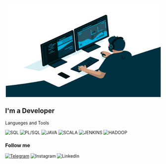 <div align="center">
  <img src="https://github.com/NikitaUtk/NikitaUtk/blob/main/assets/giphy.gif" width="500" height="300"/>
</div>

## I'm a Developer

Langueges and Tools

![SQL](https://img.shields.io/badge/SQL-101a1f?style=for-the-badge&logo=oracle&logoColor=b04e04)
![PL/SQL](https://img.shields.io/badge/PL/SQL-101a1f?style=for-the-badge&logo=PL/SQL&logoColor=b04e04)
![JAVA](https://img.shields.io/badge/JAVA-101a1f?style=for-the-badge&logo=JAVA&logoColor=b04e04)
![SCALA](https://img.shields.io/badge/SCALA-101a1f?style=for-the-badge&logo=SCALA&logoColor=b00505)
![JENKINS](https://img.shields.io/badge/JENKINS-101a1f?style=for-the-badge&logo=jenkins&logoColor=ede8af)
![HADOOP](https://img.shields.io/badge/HADOOP-101a1f?style=for-the-badge&logo=hadoopf)

### Follow me
[![Telegram](https://img.shields.io/badge/TELEGRAM-101a1f?style=for-the-badge&logo=telegram)](https://t.me/nseutkin)
![Instagram](https://img.shields.io/badge/INSTAGRAM-101a1f?style=for-the-badge&logo=instagram)
![LinkedIn](https://img.shields.io/badge/LINKEDIN-101a1f?style=for-the-badge&logo=LINKEDIN&logoColor=007BB6)
